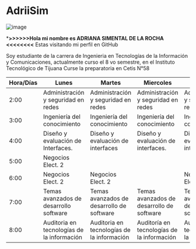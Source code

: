 # AdriiSim

![image](https://user-images.githubusercontent.com/89617015/153314234-bcad70e8-6106-40a9-bcd2-d119352ddae0.png)


*******>>>>>>Hola mi nombre es ADRIANA SIMENTAL DE LA ROCHA <<<<<<<<******
Estas visitando mi perfil en GitHub 

Soy estudiante de la carrera de Ingenieria en Tecnologías de la Información y Comunicaciones, actualmente curso el 8 vo semestre, en el Instituto Tecnológico de Tijuana
Curse la preparatoria en Cetis N°58









| Hora/Días | Lunes                                         | Martes                                       | Miercoles                                    | Jueves                                     | Viernes                                     |   |
|-----------|-----------------------------------------------|----------------------------------------------|----------------------------------------------|--------------------------------------------|---------------------------------------------|---|
| 2:00      | Administración  y seguridad en redes          | Administración y seguridad en redes          | Administración y seguridad en redes          | Administración y seguridad en redes        | Administración  y seguridad en redes        |   |
| 3:00      | Ingeniería  del conocimiento                  | Ingeniería del conocimiento                  | Ingeniería  del conocimiento                 | Ingeniería  del conocimiento               |                                             |   |
| 4:00      | Diseño y  evaluación de  Interfaces.          | Diseño y evaluación de interfaces            | Diseño y evaluación de interfaces.           | Diseño y evaluación de interfaces          | Diseño y evaluación de interfaces.          |   |
| 5:00      | Negocios Elect. 2                             |                                              |                                              |                                            |                                             |   |
| 6:00      | Negocios Elect. 2                             | Negocios Elect. 2                            |                                              | Negocios Elect. 2                          |                                             |   |
| 7:00      | Temas avanzados  de desarrollo software       | Temas avanzados de desarrollo de software    | Temas avanzados de desarrollo de  software   | Temas avanzados de desarrollo de software  | Temas avanzados de desarrollo de  software  |   |
| 8:00      | Auditoria  en tecnologías  de  la información | Auditoria  en tecnologías  de la información | Auditoría  en tecnologías de  la información | Auditoría en tecnologías de la información | Auditoría en tecnologías de  la información |   |
